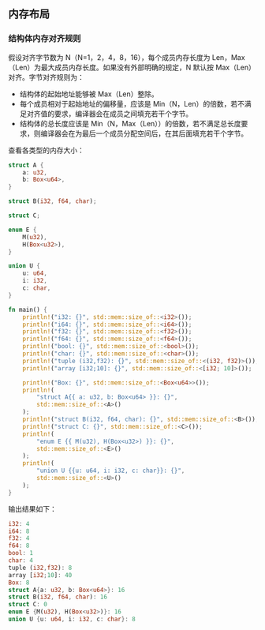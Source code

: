 ## 内存布局

### 结构体内存对齐规则

假设对齐字节数为 N（N=1，2，4，8，16），每个成员内存长度为 Len，Max（Len）为最大成员内存长度。如果没有外部明确的规定，N 默认按 Max（Len）对齐。字节对齐规则为：

- 结构体的起始地址能够被 Max（Len）整除。
- 每个成员相对于起始地址的偏移量，应该是 Min（N，Len）的倍数，若不满足对齐值的要求，编译器会在成员之间填充若干个字节。
- 结构体的总长度应该是 Min（N，Max（Len））的倍数，若不满足总长度要求，则编译器会在为最后一个成员分配空间后，在其后面填充若干个字节。

查看各类型的内存大小：

```rs
struct A {
    a: u32,
    b: Box<u64>,
}

struct B(i32, f64, char);

struct C;

enum E {
    M(u32),
    H(Box<u32>),
}

union U {
    u: u64,
    i: i32,
    c: char,
}

fn main() {
    println!("i32: {}", std::mem::size_of::<i32>());
    println!("i64: {}", std::mem::size_of::<i64>());
    println!("f32: {}", std::mem::size_of::<f32>());
    println!("f64: {}", std::mem::size_of::<f64>());
    println!("bool: {}", std::mem::size_of::<bool>());
    println!("char: {}", std::mem::size_of::<char>());
    println!("tuple (i32,f32): {}", std::mem::size_of::<(i32, f32)>());
    println!("array [i32;10]: {}", std::mem::size_of::<[i32; 10]>());

    println!("Box: {}", std::mem::size_of::<Box<u64>>());
    println!(
        "struct A{{ a: u32, b: Box<u64> }}: {}",
        std::mem::size_of::<A>()
    );
    println!("struct B(i32, f64, char): {}", std::mem::size_of::<B>());
    println!("struct C: {}", std::mem::size_of::<C>());
    println!(
        "enum E {{ M(u32), H(Box<u32>) }}: {}",
        std::mem::size_of::<E>()
    );
    println!(
        "union U {{u: u64, i: i32, c: char}}: {}",
        std::mem::size_of::<U>()
    );
}
```

输出结果如下：

```rs
i32: 4
i64: 8
f32: 4
f64: 8
bool: 1
char: 4
tuple (i32,f32): 8
array [i32;10]: 40
Box: 8
struct A{a: u32, b: Box<u64>}: 16
struct B(i32, f64, char): 16
struct C: 0
enum E {M(u32), H(Box<u32>)}: 16
union U {u: u64, i: i32, c: char}: 8
```
